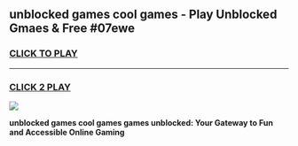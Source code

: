 
## unblocked games cool games - Play Unblocked Gmaes & Free #07ewe
<h3>
<a href="https://news.freeplayer.one?title=unblocked_games_cool_games&ref=03M">CLICK TO PLAY</a></h3>
<hr>

<h3>
<a href="https://news.freeplayer.one?title=unblocked_games_cool_games&ref=03M">CLICK 2 PLAY</a>
  
</h3>

<a href="https://news.freeplayer.one?title=unblocked_games_cool_games&ref=03M"><img src="https://clearcache.store/games.png"></a>


**unblocked games cool games games unblocked: Your Gateway to Fun and Accessible Online Gaming**
